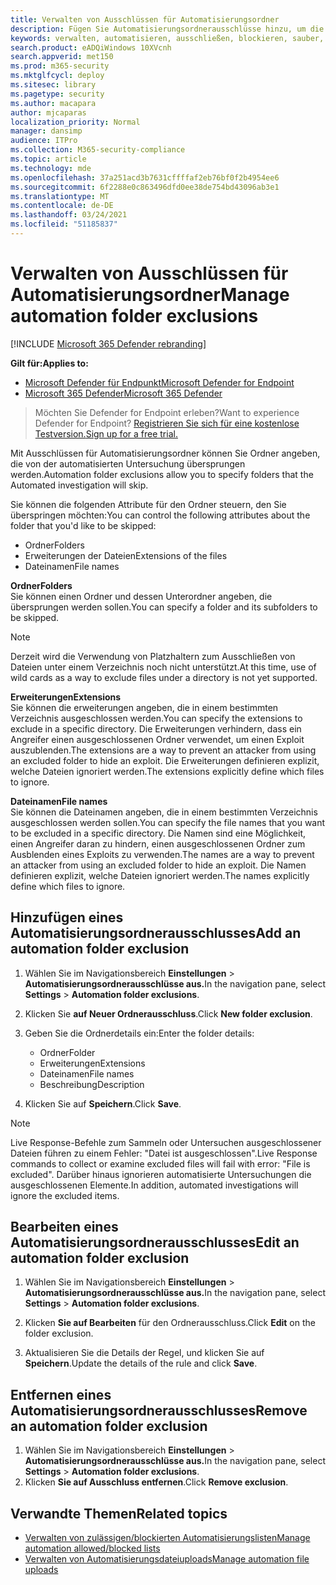```yaml
---
title: Verwalten von Ausschlüssen für Automatisierungsordner
description: Fügen Sie Automatisierungsordnerausschlüsse hinzu, um die Dateien zu steuern, die von einer automatisierten Untersuchung ausgeschlossen sind.
keywords: verwalten, automatisieren, ausschließen, blockieren, sauber, bösartig
search.product: eADQiWindows 10XVcnh
search.appverid: met150
ms.prod: m365-security
ms.mktglfcycl: deploy
ms.sitesec: library
ms.pagetype: security
ms.author: macapara
author: mjcaparas
localization_priority: Normal
manager: dansimp
audience: ITPro
ms.collection: M365-security-compliance
ms.topic: article
ms.technology: mde
ms.openlocfilehash: 37a251acd3b7631cffffaf2eb76bf0f2b4954ee6
ms.sourcegitcommit: 6f2288e0c863496dfd0ee38de754bd43096ab3e1
ms.translationtype: MT
ms.contentlocale: de-DE
ms.lasthandoff: 03/24/2021
ms.locfileid: "51185837"
---
```

# <a name="manage-automation-folder-exclusions"></a><span data-ttu-id="db346-104">Verwalten von Ausschlüssen für Automatisierungsordner</span><span class="sxs-lookup"><span data-stu-id="db346-104">Manage automation folder exclusions</span></span> 

[!INCLUDE [Microsoft 365 Defender rebranding](../../includes/microsoft-defender.md)]


<span data-ttu-id="db346-105">**Gilt für:**</span><span class="sxs-lookup"><span data-stu-id="db346-105">**Applies to:**</span></span>
- [<span data-ttu-id="db346-106">Microsoft Defender für Endpunkt</span><span class="sxs-lookup"><span data-stu-id="db346-106">Microsoft Defender for Endpoint</span></span>](https://go.microsoft.com/fwlink/p/?linkid=2154037)
- [<span data-ttu-id="db346-107">Microsoft 365 Defender</span><span class="sxs-lookup"><span data-stu-id="db346-107">Microsoft 365 Defender</span></span>](https://go.microsoft.com/fwlink/?linkid=2118804)

><span data-ttu-id="db346-108">Möchten Sie Defender for Endpoint erleben?</span><span class="sxs-lookup"><span data-stu-id="db346-108">Want to experience Defender for Endpoint?</span></span> [<span data-ttu-id="db346-109">Registrieren Sie sich für eine kostenlose Testversion.</span><span class="sxs-lookup"><span data-stu-id="db346-109">Sign up for a free trial.</span></span>](https://www.microsoft.com/microsoft-365/windows/microsoft-defender-atp?ocid=docs-wdatp-automationexclusionfolder-abovefoldlink)

<span data-ttu-id="db346-110">Mit Ausschlüssen für Automatisierungsordner können Sie Ordner angeben, die von der automatisierten Untersuchung übersprungen werden.</span><span class="sxs-lookup"><span data-stu-id="db346-110">Automation folder exclusions allow you to specify folders that the Automated investigation will skip.</span></span> 

<span data-ttu-id="db346-111">Sie können die folgenden Attribute für den Ordner steuern, den Sie überspringen möchten:</span><span class="sxs-lookup"><span data-stu-id="db346-111">You can control the following attributes about the folder that you'd like to be skipped:</span></span>
- <span data-ttu-id="db346-112">Ordner</span><span class="sxs-lookup"><span data-stu-id="db346-112">Folders</span></span> 
- <span data-ttu-id="db346-113">Erweiterungen der Dateien</span><span class="sxs-lookup"><span data-stu-id="db346-113">Extensions of the files</span></span>
- <span data-ttu-id="db346-114">Dateinamen</span><span class="sxs-lookup"><span data-stu-id="db346-114">File names</span></span>


<span data-ttu-id="db346-115">**Ordner**</span><span class="sxs-lookup"><span data-stu-id="db346-115">**Folders**</span></span><br>
<span data-ttu-id="db346-116">Sie können einen Ordner und dessen Unterordner angeben, die übersprungen werden sollen.</span><span class="sxs-lookup"><span data-stu-id="db346-116">You can specify a folder and its subfolders to be skipped.</span></span> 


>[!NOTE]
><span data-ttu-id="db346-117">Derzeit wird die Verwendung von Platzhaltern zum Ausschließen von Dateien unter einem Verzeichnis noch nicht unterstützt.</span><span class="sxs-lookup"><span data-stu-id="db346-117">At this time, use of wild cards as a way to exclude files under a directory is not yet supported.</span></span> 


<span data-ttu-id="db346-118">**Erweiterungen**</span><span class="sxs-lookup"><span data-stu-id="db346-118">**Extensions**</span></span><br>
<span data-ttu-id="db346-119">Sie können die erweiterungen angeben, die in einem bestimmten Verzeichnis ausgeschlossen werden.</span><span class="sxs-lookup"><span data-stu-id="db346-119">You can specify the extensions to exclude in a specific directory.</span></span> <span data-ttu-id="db346-120">Die Erweiterungen verhindern, dass ein Angreifer einen ausgeschlossenen Ordner verwendet, um einen Exploit auszublenden.</span><span class="sxs-lookup"><span data-stu-id="db346-120">The extensions are a way to prevent an attacker from using an excluded folder to hide an exploit.</span></span> <span data-ttu-id="db346-121">Die Erweiterungen definieren explizit, welche Dateien ignoriert werden.</span><span class="sxs-lookup"><span data-stu-id="db346-121">The extensions explicitly define which files to ignore.</span></span> 

<span data-ttu-id="db346-122">**Dateinamen**</span><span class="sxs-lookup"><span data-stu-id="db346-122">**File names**</span></span><br>
<span data-ttu-id="db346-123">Sie können die Dateinamen angeben, die in einem bestimmten Verzeichnis ausgeschlossen werden sollen.</span><span class="sxs-lookup"><span data-stu-id="db346-123">You can specify the file names that you want to be excluded in a specific directory.</span></span> <span data-ttu-id="db346-124">Die Namen sind eine Möglichkeit, einen Angreifer daran zu hindern, einen ausgeschlossenen Ordner zum Ausblenden eines Exploits zu verwenden.</span><span class="sxs-lookup"><span data-stu-id="db346-124">The names are a way to prevent an attacker from using an excluded folder to hide an exploit.</span></span> <span data-ttu-id="db346-125">Die Namen definieren explizit, welche Dateien ignoriert werden.</span><span class="sxs-lookup"><span data-stu-id="db346-125">The names explicitly define which files to ignore.</span></span> 



## <a name="add-an-automation-folder-exclusion"></a><span data-ttu-id="db346-126">Hinzufügen eines Automatisierungsordnerausschlusses</span><span class="sxs-lookup"><span data-stu-id="db346-126">Add an automation folder exclusion</span></span>
1. <span data-ttu-id="db346-127">Wählen Sie im Navigationsbereich **Einstellungen**  >  **Automatisierungsordnerausschlüsse aus.**</span><span class="sxs-lookup"><span data-stu-id="db346-127">In the navigation pane, select **Settings** > **Automation folder exclusions**.</span></span>  

2. <span data-ttu-id="db346-128">Klicken Sie **auf Neuer Ordnerausschluss**.</span><span class="sxs-lookup"><span data-stu-id="db346-128">Click **New folder exclusion**.</span></span>  

3. <span data-ttu-id="db346-129">Geben Sie die Ordnerdetails ein:</span><span class="sxs-lookup"><span data-stu-id="db346-129">Enter the folder details:</span></span>

    - <span data-ttu-id="db346-130">Ordner</span><span class="sxs-lookup"><span data-stu-id="db346-130">Folder</span></span>
    - <span data-ttu-id="db346-131">Erweiterungen</span><span class="sxs-lookup"><span data-stu-id="db346-131">Extensions</span></span>
    - <span data-ttu-id="db346-132">Dateinamen</span><span class="sxs-lookup"><span data-stu-id="db346-132">File names</span></span>
    - <span data-ttu-id="db346-133">Beschreibung</span><span class="sxs-lookup"><span data-stu-id="db346-133">Description</span></span>
    

4. <span data-ttu-id="db346-134">Klicken Sie auf **Speichern**.</span><span class="sxs-lookup"><span data-stu-id="db346-134">Click **Save**.</span></span>

>[!NOTE]
> <span data-ttu-id="db346-135">Live Response-Befehle zum Sammeln oder Untersuchen ausgeschlossener Dateien führen zu einem Fehler: "Datei ist ausgeschlossen".</span><span class="sxs-lookup"><span data-stu-id="db346-135">Live Response commands to collect or examine excluded files will fail with error: "File is excluded".</span></span> <span data-ttu-id="db346-136">Darüber hinaus ignorieren automatisierte Untersuchungen die ausgeschlossenen Elemente.</span><span class="sxs-lookup"><span data-stu-id="db346-136">In addition, automated investigations will ignore the excluded items.</span></span>

## <a name="edit-an-automation-folder-exclusion"></a><span data-ttu-id="db346-137">Bearbeiten eines Automatisierungsordnerausschlusses</span><span class="sxs-lookup"><span data-stu-id="db346-137">Edit an automation folder exclusion</span></span> 
1. <span data-ttu-id="db346-138">Wählen Sie im Navigationsbereich **Einstellungen**  >  **Automatisierungsordnerausschlüsse aus.**</span><span class="sxs-lookup"><span data-stu-id="db346-138">In the navigation pane, select **Settings** > **Automation folder exclusions**.</span></span> 

2. <span data-ttu-id="db346-139">Klicken **Sie auf Bearbeiten** für den Ordnerausschluss.</span><span class="sxs-lookup"><span data-stu-id="db346-139">Click **Edit** on the folder exclusion.</span></span>  

3. <span data-ttu-id="db346-140">Aktualisieren Sie die Details der Regel, und klicken Sie auf **Speichern**.</span><span class="sxs-lookup"><span data-stu-id="db346-140">Update the details of the rule and click **Save**.</span></span>

## <a name="remove-an-automation-folder-exclusion"></a><span data-ttu-id="db346-141">Entfernen eines Automatisierungsordnerausschlusses</span><span class="sxs-lookup"><span data-stu-id="db346-141">Remove an automation folder exclusion</span></span> 
1. <span data-ttu-id="db346-142">Wählen Sie im Navigationsbereich **Einstellungen**  >  **Automatisierungsordnerausschlüsse aus.**</span><span class="sxs-lookup"><span data-stu-id="db346-142">In the navigation pane, select **Settings** > **Automation folder exclusions**.</span></span>  
2. <span data-ttu-id="db346-143">Klicken **Sie auf Ausschluss entfernen**.</span><span class="sxs-lookup"><span data-stu-id="db346-143">Click **Remove exclusion**.</span></span> 


## <a name="related-topics"></a><span data-ttu-id="db346-144">Verwandte Themen</span><span class="sxs-lookup"><span data-stu-id="db346-144">Related topics</span></span>
- [<span data-ttu-id="db346-145">Verwalten von zulässigen/blockierten Automatisierungslisten</span><span class="sxs-lookup"><span data-stu-id="db346-145">Manage automation allowed/blocked lists</span></span>](manage-indicators.md)
- [<span data-ttu-id="db346-146">Verwalten von Automatisierungsdateiuploads</span><span class="sxs-lookup"><span data-stu-id="db346-146">Manage automation file uploads</span></span>](manage-automation-file-uploads.md)
